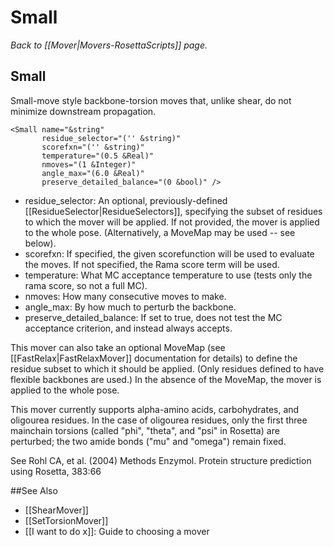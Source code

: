 # Small
*Back to [[Mover|Movers-RosettaScripts]] page.*
## Small

Small-move style backbone-torsion moves that, unlike shear, do not minimize downstream propagation.

```
<Small name="&string"
       residue_selector="('' &string)"
       scorefxn="('' &string)"
       temperature="(0.5 &Real)"
       nmoves="(1 &Integer)"
       angle_max="(6.0 &Real)"
       preserve_detailed_balance="(0 &bool)" />
```

-   residue\_selector: An optional, previously-defined [[ResidueSelector|ResidueSelectors]], specifying the subset of residues to which the mover will be applied.  If not provided, the mover is applied to the whole pose.  (Alternatively, a MoveMap may be used -- see below).
-   scorefxn: If specified, the given scorefunction will be used to evaluate the moves. If not specified, the Rama score term will be used.
-   temperature: What MC acceptance temperature to use (tests only the rama score, so not a full MC).
-   nmoves: How many consecutive moves to make.
-   angle\_max: By how much to perturb the backbone.
-   preserve\_detailed\_balance: If set to true, does not test the MC acceptance criterion, and instead always accepts.

This mover can also take an optional MoveMap (see [[FastRelax|FastRelaxMover]] documentation for details) to define the residue subset to which it should be applied.  (Only residues defined to have flexible backbones are used.)  In the absence of the MoveMap, the mover is applied to the whole pose.

This mover currently supports alpha-amino acids, carbohydrates, and oligourea residues.  In the case of oligourea residues, only the first three mainchain torsions (called "phi", "theta", and "psi" in Rosetta) are perturbed; the two amide bonds ("mu" and "omega") remain fixed.

See Rohl CA, et al. (2004) Methods Enzymol. Protein structure prediction using Rosetta, 383:66


##See Also

* [[ShearMover]]
* [[SetTorsionMover]]
* [[I want to do x]]: Guide to choosing a mover

